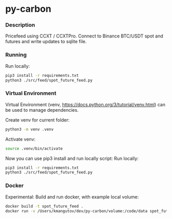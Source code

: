# py-carbon

### Description

Pricefeed using CCXT / CCXTPro. Connect to Binance BTC/USDT spot and futures and write updates to sqlite file.

### Running

Run locally:
```bash
pip3 install -r requirements.txt
python3 ./src/feed/spot_future_feed.py
```


### Virtual Environment

Virtual Environment (venv, https://docs.python.org/3/tutorial/venv.html) can be used to manage dependencies.

Create venv for current folder:
```bash
python3 -m venv .venv
```

Activate venv:
```bash
source .venv/bin/activate
```

Now you can use pip3 install and run locally script:
Run locally:
```bash
pip3 install -r requirements.txt
python3 ./src/feed/spot_future_feed.py
```



### Docker

Experimental: Build and run docker, with example local volume:
```bash
docker build -t spot_future_feed .
docker run -v /Users/kmangutov/dev/py-carbon/volume:/code/data spot_future_feed
```
